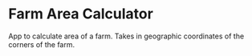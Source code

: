 # Farm Area Calculator

App to calculate area of a farm. Takes in geographic coordinates of the corners of the farm.
